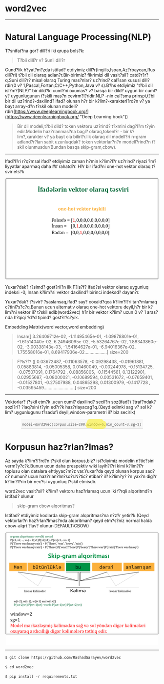 # word2vec

----------

# Natural Language Processing(NLP) #

T?snifat?na gor? dill?ri iki qrupa bols?k:
> T?bii dill?r 
v? Sunii dill?r

Gund?lik h?yat?m?zda istifad? etdiyimiz dill?r(Ingilis,Ispan,Az?rbaycan,Rus dill?ri) t?bii dil olaraq adlan?r.Bir-birimiz? fikrimizi dil vasit?sil? catd?r?r?q.Suni dill?r? misal olaraq Turing mas?nlar? uz?rind? cal?san xususi dill?rdir(0 v? 1,Pascal,Fortan,C/C++,Python,Java v? s).B?hs etdiyimiz "t?bii dil isl?m?(NLP)" bir dild?ki cuml?ni oxumas? v? basqa bir dild? uygun bir cuml?y? uygunlugunun t?skili mas?n cevirm?l?ridir.NLP -nin cal?sma prinspi,t?bii bir dil uz?rind?-daxilind? ifad? olunan h?r bir k?lim?-xarakterl?rd?n v? ya bayt array-d?n t?skil olunan modell?rdir([https://www.deeplearningbook.org/](https://www.deeplearningbook.org/ "Deep Learning book"))
> Bir dil modeli,t?bii dild? token vektoru uz?rind? t?xmini dag?l?m t?yin edir.Modelin haz?rlanmas?na bagl? olaraq,tokenl?r - bir k?lim?,xarakter v? ya bayt ola bilirl?r.Ilk olaraq dil modell?ri n-gram adland?r?lan sabit uzunluqdak? token vektorlar?n?n modell?rind?n t?skil olunmusdur(Bundan basqa skip-gram,cbow).

----------
> 
Ifad?l?ri r?q?msal ifad? etdiyimiz zaman h?min k?lim?l?r uz?rind? riyazi ?m?liyyatlar aparmaq daha ## rahatd?r.
H?r bir ifad?ni one-hot vektor olaraq t?svir ets?k 

<p align="center"> <img src="image/one-hot.jpg" alt="drawing" width="500"/> </p>


Yuxar?dak? r?simd? gost?ril?n ilk F?ls?f? ifad?si vektor olaraq uygunluq indeksi -0,
 Insan k?lim?si vektor daxilind? birinci indeksd? dayan?r.

Yuxar?dak? t?svir? ?saslansaq,ifad? say? coxald?qca k?lim?l?ri tan?mlamaq c?tinl?s?c?q.Bunun ucun alternativ olaraq one-hot vektoru deyil,h?r bir k?lim?ni vektor il? t?skil edib(word2vec) h?r bir vektor k?lim? ucun 0 v? 1 aras?nda h?qiqi ?d?d tipind? gost?r?c?yik.

Embedding Matrix(word vector,word embedding)

> Insan([ 3.26409712e-02, -1.11495465e-01, -1.09878801e-01, -1.61514040e-02,
        6.24946095e-02, -5.53264767e-02,  1.88343860e-02, -3.00338143e-03,
       -1.54164627e-01, -6.94016367e-02,  1.75558016e-01,  8.69417936e-02..................] size=200


>F?ls?f? ([ 0.03672487, -0.11063578, -0.09298438, -0.01961881,  0.05883814,
       -0.05005358,  0.01460049, -0.00244978, -0.15134725, -0.07507091,
        0.1764792 ,  0.08856005, -0.11544561,  0.13122901,  0.02955697,
       -0.08000021, -0.10689594,  0.00531672, -0.07659401, -0.01527801,
       -0.27507988,  0.04865298,  0.01300979, -0.1417728 , -0.03595459.........................] size=200


----------

Vektorlar? t?skil etm?k ,ucun cuml? daxilind? secil?n soz(ifad?) ?traf?ndak? sozl?rl? ?laq?sini t?yin ed?r?k haz?rlayacag?q.(Qeyd edimki sag v? sol k?lim? uygunlugunu t?sadufi deyil,window-parametri il? biz secirik)
<p align="center"> <img src="image/v.jpg" alt="drawing" width="400"/> </p>

# Korpusun haz?rlan?lmas? #
Az sayda k?lim?l?rd?n t?skil olun korpus,biz? ist?diyimiz modelin n?tic?sini verm?y?c?k.Bunun ucun daha prespektiv wiki layih?l?ri kimi k?lim?l?r toplusu olan datalara ehtiyyac?m?z var.Yuxar?da qeyd olunan korpus sad?c? numun? ucun haz?rlan?lm?sd?r.N?tic? etibar? il? k?lim?y? ?n yax?n dig?r k?lim?l?rin bir nec?si uygunluq t?skil etmisdir.

word2vec vasit?sil? k?lim? vektoru haz?rlamaq  ucun iki f?rqli alqoritmd?n istifad? olunur
> skip-gram
> cbow alqoritmas?

Istifad? etdiyimiz kodlarda skip-gram alqoritmas?na n?z?r yetir?k.(Qeyd vektorlar?n haz?rlan?lmas?nda alqoritman? qeyd etm?s?niz normal halda cbow-alqrt ?lav? olunur-DEFAULT:CBOW)

<p align="center"> <img src="image/skipg.jpg" alt="drawing" width="500"/> </p>

----------
`$ git clone https://github.com/RashadGarayev/word2vec`

`$ cd word2vec`

`$ pip install -r requirements.txt`






